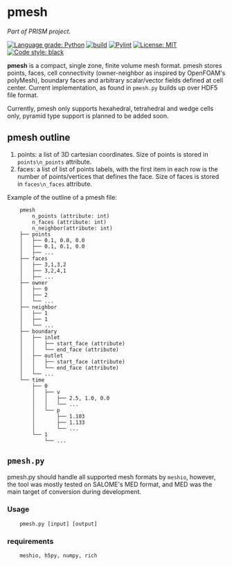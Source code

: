 # pmesh
*Part of PRISM project.*

[![Language grade: Python](https://img.shields.io/lgtm/grade/python/g/EigenEmara/pmesh.svg?logo=lgtm&logoWidth=18)](https://lgtm.com/projects/g/EigenEmara/pmesh/context:python)
[![build](https://github.com/EigenEmara/pmesh/actions/workflows/python-app.yml/badge.svg)](https://github.com/EigenEmara/pmesh/actions/workflows/python-app.yml)
[![Pylint](https://github.com/EigenEmara/pmesh/actions/workflows/pylint.yml/badge.svg)](https://github.com/EigenEmara/pmesh/actions/workflows/pylint.yml)
[![License: MIT](https://img.shields.io/badge/License-MIT-yellow.svg)](https://opensource.org/licenses/MIT)
[![Code style: black](https://img.shields.io/badge/code%20style-black-000000.svg)](https://github.com/psf/black)

**pmesh** is a compact, single zone, finite volume mesh format. pmesh stores points, faces, cell connectivity (owner-neighbor as inspired by OpenFOAM's polyMesh), boundary faces and arbitrary scalar/vector fields defined at cell center. Current implementation, as found in `pmesh.py` builds up over HDF5 file format.

Currently, pmesh only supports hexahedral, tetrahedral and wedge cells only, pyramid type support is planned to be added soon.

## pmesh outline
1. points: 
        a list of 3D cartesian coordinates. Size of points is stored in `points\n_points` attribute.
2. faces: 
        a list of list of points labels, with the first item in each row is the number of points/vertices that defines the face.
        Size of faces is stored in `faces\n_faces` attribute.


Example of the outline of a pmesh file:

        pmesh
            n_points (attribute: int)
            n_faces (attribute: int)
            n_neighbor(attribute: int)
        ├── points
        │   ├── 0.1, 0.0, 0.0
        │   ├── 0.1, 0.1, 0.0
        │   ├── ...
        ├── faces
        │   ├── 3,1,3,2
        │   ├── 3,2,4,1
        │   ├── ...
        ├── owner
        │   ├── 0
        │   ├── 2
        │   └── ...
        ├── neighbor
        │   ├── 1
        │   ├── 1
        │   └── ...
        ├── boundary
        │   ├── inlet
        │   │   ├── start_face (attribute)
        │   │   └── end_face (attribute)
        │   ├── outlet
        │   │   ├── start_face (attribute)
        │   │   └── end_face (attribute)
        │   └── ...
        └── time
            ├── 0
            │   ├── v
            │   │   ├── 2.5, 1.0, 0.0
            │   │   └── ...
            │   └── p
            │       ├── 1.103
            │       ├── 1.133
            │       └── ...
            └── 1
                └── ...

## `pmesh.py`
pmesh.py should handle all supported mesh formats by `meshio`, however, the tool was mostly tested on SALOME's MED format, and MED was the main target of conversion during development.

### Usage
        pmesh.py [input] [output]

### requirements
        meshio, h5py, numpy, rich
